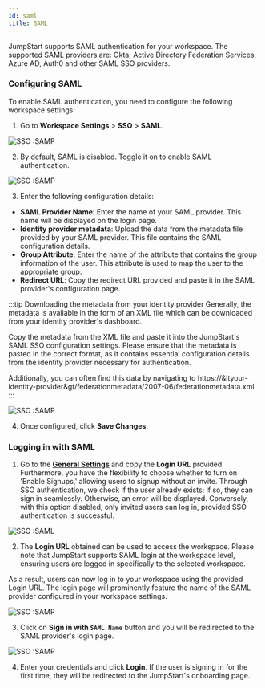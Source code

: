 ```yaml
---
id: saml
title: SAML
---
```


JumpStart supports SAML authentication for your workspace. The supported SAML providers are: Okta, Active Directory Federation Services, Azure AD, Auth0 and other SAML SSO providers.

<div style={{paddingTop:'24px', paddingBottom:'24px'}}>

### Configuring SAML

To enable SAML authentication, you need to configure the following workspace settings:

1. Go to **Workspace Settings** > **SSO** > **SAML**.

  <div style={{textAlign: 'center'}}>

  <img className="screenshot-full" src="/img/sso/saml/workspaceset-new.png" alt="SSO :SAMP" />

  </div>

2. By default, SAML is disabled. Toggle it on to enable SAML authentication.

  <div style={{textAlign: 'center'}}>

  <img className="screenshot-full" src="/img/sso/saml/enable.png" alt="SSO :SAMP" />

  </div>

3. Enter the following configuration details:

  - **SAML Provider Name**: Enter the name of your SAML provider. This name will be displayed on the login page.
  - **Identity provider metadata**: Upload the data from the metadata file provided by your SAML provider. This file contains the SAML configuration details.
  - **Group Attribute**: Enter the name of the attribute that contains the group information of the user. This attribute is used to map the user to the appropriate group.
  - **Redirect URL**: Copy the redirect URL provided and paste it in the SAML provider's configuration page.

  :::tip Downloading the metadata from your identity provider
  Generally, the metadata is available in the form of an XML file which can be downloaded from your identity provider's dashboard.

  Copy the metadata from the XML file and paste it into the JumpStart's SAML SSO configuration settings. Please ensure that the metadata is pasted in the correct format, as it contains essential configuration details from the identity provider necessary for authentication.

  Additionally, you can often find this data by navigating to https://&ltyour-identity-provider&gt/federationmetadata/2007-06/federationmetadata.xml
  :::

  <div style={{textAlign: 'center'}}>

  <img className="screenshot-full" src="/img/sso/saml/config-new-v2.png" alt="SSO :SAMP" />

  </div>

4. Once configured, click **Save Changes**.

</div>

<div style={{paddingTop:'24px', paddingBottom:'24px'}}>

### Logging in with SAML

1. Go to the **[General Settings](/docs/user-authentication/general-settings)** and copy the **Login URL** provided. Furthermore, you have the flexibility to choose whether to turn on 'Enable Signups,' allowing users to signup without an invite. Through SSO authentication, we check if the user already exists; if so, they can sign in seamlessly. Otherwise, an error will be displayed. Conversely, with this option disabled, only invited users can log in, provided SSO authentication is successful.
  
  <div style={{textAlign: 'center'}}>

  <img className="screenshot-full" src="/img/sso/saml/url-new-v2.png" alt="SSO :SAML"/>

  </div>

2. The **Login URL** obtained can be used to access the workspace. Please note that JumpStart supports SAML login at the workspace level, ensuring users are logged in specifically to the selected workspace. 

  As a result, users can now log in to your workspace using the provided Login URL. The login page will prominently feature the name of the SAML provider configured in your workspace settings.

  <div style={{textAlign: 'center'}}>

  <img className="screenshot-full" src="/img/sso/saml/login.png" alt="SSO :SAMP" />

  </div>

3. Click on **Sign in with `SAML Name`** button and you will be redirected to the SAML provider's login page.

  <div style={{textAlign: 'center'}}>

  <img className="screenshot-full" src="/img/sso/saml/auth.png" alt="SSO :SAMP" />

  </div>

4. Enter your credentials and click **Login**. If the user is signing in for the first time, they will be redirected to the JumpStart's onboarding page.

</div>